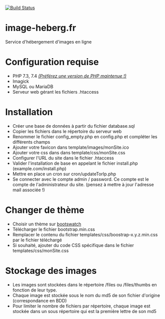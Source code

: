 [![Build Status](https://travis-ci.org/AnaelMobilia/image-heberg.fr.svg?branch=master)](https://travis-ci.org/AnaelMobilia/image-heberg.fr)
# image-heberg.fr
Service d'hébergement d'images en ligne

# Configuration requise
  - PHP 7.3, 7.4 [*(Préférez une version de PHP maintenue !)*](https://www.php.net/supported-versions.php)
  - Imagick 
  - MySQL ou MariaDB
  - Serveur web gérant les fichiers .htaccess

# Installation
  - Créer une base de données à partir du fichier database.sql
  - Copier les fichiers dans le répertoire du serveur web
  - Renommer le fichier config_empty.php en config.php et compléter les différents champs
  - Ajouter votre favicon dans template/images/monSite.ico
  - Ajouter votre css dans dans template/css/monSite.css
  - Configurer l'URL du site dans le fichier .htaccess
  - Valider l'installation de base en appelant le fichier install.php (example.com/install.php)
  - Mettre en place un cron sur cron/updateTorIp.php
  - Se connecter avec le compte admin / password. Ce compte est le compte de l'administrateur du site. (pensez à mettre à jour l'adresse mail associée !)

# Changer de thème
  - Choisir un thème sur [bootswatch](https://bootswatch.com/)
  - Télécharger le fichier bootstrap.min.css
  - Remplacer le contenu du fichier templates/css/boostrap-x.y.z.min.css par le fichier téléchargé
  - Si souhaité, ajouter du code CSS spécifique dans le fichier templates/css/monSite.css

# Stockage des images
  - Les images sont stockées dans le répertoire /files ou /files/thumbs en fonction de leur type.
  - Chaque image est stockée sous le nom du md5 de son fichier d'origine (correspondance en BDD)
  - Pour limiter le nombre de fichiers par répertoire, chaque image est stockée dans un sous répertoire qui est la première lettre de son md5
